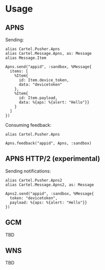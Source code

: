 # Usage

## APNS

Sending:

    alias Cartel.Pusher.Apns
    alias Cartel.Message.Apns, as: Message
    alias Message.Item

    Apns.send("appid", :sandbox, %Message{
      items: [
        %Item{
          id: Item.device_token,
          data: "devicetoken"
        },
        %Item{
          id: Item.payload,
          data: %{aps: %{alert: "Hello"}}
        }
      ]
    })

Consuming feedback:

    alias Cartel.Pusher.Apns

    Apns.feedback("appid", Apns, :sandbox)

## APNS HTTP/2 (experimental)

Sending notifications:

    alias Cartel.Pusher.Apns2
    alias Cartel.Message.Apns2, as: Message

    Apns2.send("appid", :sandbox, %Message{
      token: "devicetoken",
      payload: %{aps: %{alert: "Hello"}}
    })

## GCM

TBD

## WNS

TBD
